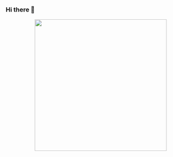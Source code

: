 ### Hi there 👋

<div id="header" align="center">
  <img src="https://media.giphy.com/media/l0K4n42JVSqqUvAQg/giphy.gif" width="350">
<div/>
  
